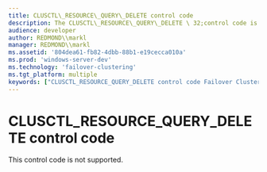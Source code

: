 ```yaml
---
title: CLUSCTL\_RESOURCE\_QUERY\_DELETE control code
description: The CLUSCTL\_RESOURCE\_QUERY\_DELETE \ 32;control code is reserved for future use.
audience: developer
author: REDMOND\\markl
manager: REDMOND\\markl
ms.assetid: '804dea61-fb82-4dbb-88b1-e19cecca010a'
ms.prod: 'windows-server-dev'
ms.technology: 'failover-clustering'
ms.tgt_platform: multiple
keywords: ["CLUSCTL_RESOURCE_QUERY_DELETE control code Failover Cluster"]
---
```


# CLUSCTL\_RESOURCE\_QUERY\_DELETE control code

This control code is not supported.

 

 





